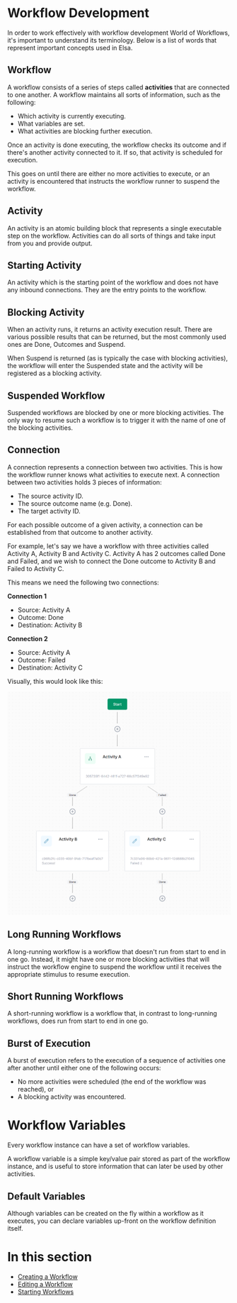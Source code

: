 # Workflow Development

In order to work effectively with workflow development World of Workflows, it's important to understand its terminology. Below is a list of words that represent important concepts used in Elsa.

## Workflow

A workflow consists of a series of steps called **activities** that are connected to one another. A workflow maintains all sorts of information, such as the following:

- Which activity is currently executing.
- What variables are set.
- What activities are blocking further execution.

Once an activity is done executing, the workflow checks its outcome and if there's another activity connected to it. If so, that activity is scheduled for execution.

This goes on until there are either no more activities to execute, or an activity is encountered that instructs the workflow runner to suspend the workflow.

## Activity

An activity is an atomic building block that represents a single executable step on the workflow. Activities can do all sorts of things and take input from you and provide output.

## Starting Activity

An activity which is the starting point of the workflow and does not have any inbound connections. They are the entry points to the workflow.

## Blocking Activity
When an activity runs, it returns an activity execution result. There are various possible results that can be returned, but the most commonly used ones are Done, Outcomes and Suspend.

When Suspend is returned (as is typically the case with blocking activities), the workflow will enter the Suspended state and the activity will be registered as a blocking activity.

## Suspended Workflow

Suspended workflows are blocked by one or more blocking activities. The only way to resume such a workflow is to trigger it with the name of one of the blocking activities.

## Connection

A connection represents a connection between two activities. This is how the workflow runner knows what activities to execute next. A connection between two activities holds 3 pieces of information:

- The source activity ID.
- The source outcome name (e.g. Done).
- The target activity ID.

For each possible outcome of a given activity, a connection can be established from that outcome to another activity.

For example, let's say we have a workflow with three activities called Activity A, Activity B and Activity C. Activity A has 2 outcomes called Done and Failed, and we wish to connect the Done outcome to Activity B and Failed to Activity C.

This means we need the following two connections:

**Connection 1**

- Source: Activity A
- Outcome: Done
- Destination: Activity B

**Connection 2**

- Source: Activity A
- Outcome: Failed
- Destination: Activity C

Visually, this would look like this:

![](2023-02-02-09-27-03.png)

## Long Running Workflows

A long-running workflow is a workflow that doesn't run from start to end in one go. Instead, it might have one or more blocking activities that will instruct the workflow engine to suspend the workflow until it receives the appropriate stimulus to resume execution.

## Short Running Workflows

A short-running workflow is a workflow that, in contrast to long-running workflows, does run from start to end in one go.

## Burst of Execution

A burst of execution refers to the execution of a sequence of activities one after another until either one of the following occurs:

- No more activities were scheduled (the end of the workflow was reached), or
- A blocking activity was encountered.

# Workflow Variables
Every workflow instance can have a set of workflow variables.

A workflow variable is a simple key/value pair stored as part of the workflow instance, and is useful to store information that can later be used by other activities.

## Default Variables
Although variables can be created on the fly within a workflow as it executes, you can declare variables up-front on the workflow definition itself.

# In this section

- [Creating a Workflow](creating-a-workflow.md)
- [Editing a Workflow](editing-a-workflow.md)
- [Starting Workflows](starting-workflows.md)
